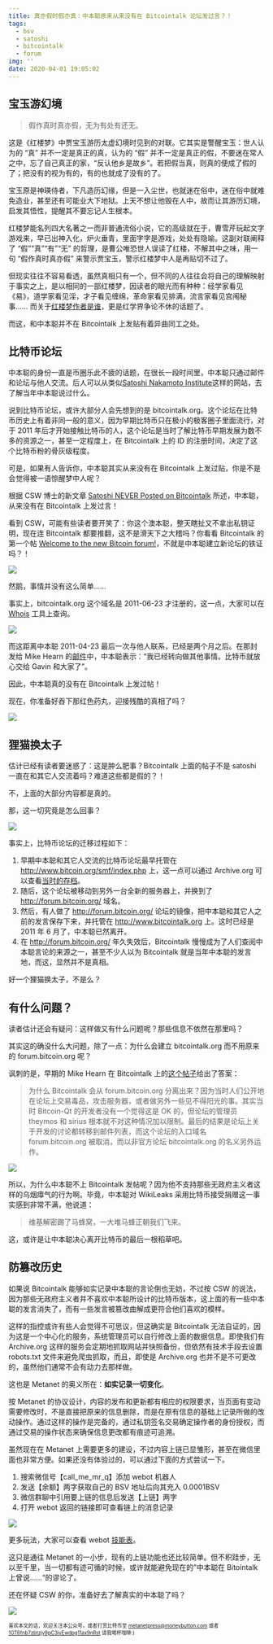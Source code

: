 ```yaml
---
title: 真亦假时假亦真：中本聪原来从来没有在 Bitcointalk 论坛发过言？！
tags:
  - bsv
  - satoshi
  - bitcointalk
  - forum
img: ''
date: 2020-04-01 19:05:02
---
```

## 宝玉游幻境

> 假作真时真亦假，无为有处有还无。

这是《红楼梦》中贾宝玉游历太虚幻境时见到的对联。它其实是警醒宝玉：世人认为的 “真” 并不一定是真正的真，认为的 “假” 并不一定是真正的假，不要迷在常人之中，忘了自己真正的家，“反认他乡是故乡”。若把假当真，则真的便成了假的了；把没有的视为有的，有的也就成了没有的了。

宝玉原是神瑛侍者，下凡造历幻缘，但是一入尘世，也就迷在俗中，迷在俗中就难免造业，甚至还有可能业大下地狱。上天不想让他毁在人中，故而让其游历幻境，启发其悟性，提醒其不要忘记人生根本。

红楼梦能名列四大名著之一而非普通流俗小说，它的高级就在于，曹雪芹玩起文字游戏来，早已出神入化，炉火垂青，里面字字是游戏，处处有隐喻。这副对联阐释了 “假”“真”“有”“无” 的哲理，是曹公唯恐世人误读了红楼，不解其中之味，用一句 “假作真时真亦假” 来警示贾宝玉，警示红楼梦中人是再贴切不过了。

但现实往往不容易看透，虽然真相只有一个，但不同的人往往会将自己的理解映射于事实之上，是以相同的一部红楼梦，因读者的眼光而有种种：经学家看见《易》，道学家看见淫，才子看见缠绵，革命家看见排满，流言家看见宫闱秘事…… 而关于[红楼梦作者是谁](https://www.zhihu.com/question/291152174/answer/658557589 "红楼梦作者究竟是谁：一个心理学家的红学探秘")，更是红学界争论不休的话题了。

而这，和中本聪并不在 Bitcointalk 上发贴有着异曲同工之处。


## 比特币论坛

中本聪的身份一直是币圈乐此不疲的话题，在很长一段时间里，中本聪只通过邮件和论坛与他人交流。后人可以从类似[Satoshi Nakamoto Institute](https://satoshi.nakamotoinstitute.org/ "Satoshi Nakamoto Institute")这样的网站，去了解当年中本聪说过什么。

说到比特币论坛，或许大部分人会先想到的是 bitcointalk.org。这个论坛在比特币历史上有着非同一般的意义，因为早期比特币只在极小的极客圈子里面流行，对于 2011 年后才开始接触比特币的人，这个论坛是当时了解比特币早期发展为数不多的资源之一，甚至一定程度上，在 Bitcointalk 上的 ID 的注册时间，决定了这个比特币粉的骨灰级程度。

可是，如果有人告诉你，中本聪其实从来没有在 Bitcointalk 上发过贴，你是不是会觉得被一语惊醒梦中人呢？

根据 CSW 博士的新文章 [Satoshi NEVER Posted on Bitcointalk](https://craigwright.net/blog/bitcoin-blockchain-tech/satoshi-never-posted-on-bitcointalk/ "CSW: Satoshi NEVER Posted on Bitcointalk") 所述，中本聪，从来没有在 Bitcointalk 上发过言！

看到 CSW，可能有些读者要开笑了：你这个澳本聪，整天瞎扯又不拿出私钥证明，现在连 Bitcointalk 都要推翻，这不是滑天下之大稽吗？你看看 Bitcointalk 的第一个帖 [Welcome to the new Bitcoin forum!](https://bitcointalk.org/index.php?topic=5.msg28#msg28 "Welcome to the new Bitcoin forum!")，不就是中本聪建立新论坛的铁证吗？！

![](https://imgkr.cn-bj.ufileos.com/d78e7135-2ecc-4f86-abe8-bed6000e6298.jpeg)


然鹅，事情并没有这么简单……

事实上，bitcointalk.org 这个域名是 2011-06-23 才注册的，这一点，大家可以在 [Whois](http://whois.domaintools.com/bitcointalk.org) 工具上查询。

![](https://imgkr.cn-bj.ufileos.com/108b978f-1615-4b39-953b-cfe9e7570d5b.png)


而这距离中本聪  2011-04-23 最后一次与他人联系，已经是两个月之后。在那封发给 Mike Hearn 的[邮件](https://plan99.net/~mike/satoshi-emails/thread5.html "Satoshi's last email: Holding coins in an unspendable state for a rolling time window")中，中本聪表示：“我已经转向做其他事情。比特币就放心交给 Gavin 和大家了”。 

因此，中本聪真的没有在 Bitcointalk 上发过帖！

现在，你准备好吞下那红色药丸，迎接残酷的真相了吗？

![](https://imgkr.cn-bj.ufileos.com/336965f9-c33d-44c3-9287-12ceea81612e.jpg)


## 狸猫换太子

估计已经有读者要迷惑了：这是肿么肥事？Bitcointalk 上面的帖子不是 satoshi 一直在和其它人交流着吗？难道这些都是假的？！

不，上面的大部分内容都是真的。

那，这一切究竟是怎么回事？

![](https://imgkr.cn-bj.ufileos.com/3ad2bbf8-189b-4c79-b590-f6ab705b6cfd.jpg)

事实上，比特币论坛的迁移过程如下：

1. 早期中本聪和其它人交流的比特币论坛最早托管在 http://www.bitcoin.org/smf/index.php 上，这一点可以通过 Archive.org 可以查看[当时的存档](https://web.archive.org/web/20091215005450/http://www.bitcoin.org/smf/)。
1. 随后，这个论坛被移动到另外一台全新的服务器上，并换到了 http://forum.bitcoin.org/ 域名。
1. 然后，有人做了 http://forum.bitcoin.org/ 论坛的镜像，把中本聪和其它人之前的发言保存下来，并托管在 http://www.bitcointalk.org 上。这时已经是 2011 年 6 月了，中本聪已然离开。
1. 在 http://forum.bitcoin.org/ 年久失效后，Bitcointalk 慢慢成为了人们查阅中本聪言论的来源之一，甚至不少人以为 Bitcointalk 就是当年中本聪的发言地，而这，显然并不是真相。

好一个狸猫换太子，不是么？

## 有什么问题？

读者估计还会有疑问：这样做又有什么问题呢？那些信息不依然在那里吗？

其实这的确没什么大问题，除了一点：为什么会建立 bitcointalk.org 而不用原来的 forum.bitcoin.org 呢？

讽刺的是，早期的 Mike Hearn 在 Bitcointalk 上的[这个帖子]()给出了答案：

> 为什么 Bitcointalk 会从 forum.bitcoin.org 分离出来？因为当时人们公开地在论坛上交易毒品，攻击服务器，或者做另外一些见不得阳光的事。其实当时 Bitcoin-Qt 的开发者没有一个觉得这是 OK 的，但论坛的管理员 theymos 和 sirius 根本就不对这种情况加以限制。最后的结果是论坛上关于开发的讨论都转移到邮件列表，而这个论坛的入口域名 forum.bitcoin.org 被取消，而以非官方论坛 bitcointalk.org 的名义另外运作。

![](https://imgkr.cn-bj.ufileos.com/f88cb30e-dc9a-47f8-8bd6-bb9b3eba043e.png)


所以，为什么中本聪不上 Bitcointalk 发帖呢？因为他不支持那些无政府主义者这样的乌烟瘴气的行为啊。毕竟，中本聪对 WikiLeaks 采用比特币接受捐赠这一事实感到非常不满，他说道：

> 维基解密踢了马蜂窝，一大堆马蜂正朝我们飞来。

这，或许是让中本聪决心离开比特币的最后一根稻草吧。

## 防篡改历史

如果说 Bitcointalk 能够如实记录中本聪的言论倒也无妨，不过按 CSW 的说法，因为那些无政府主义者并不喜欢中本聪所设计的比特币版本，这上面的有一些中本聪的发言消失了，而有一些发言被篡改曲解成更符合他们喜欢的模样。

这样的指控或许有些人会觉得不可思议，但这确实是 Bitcointalk 无法自证的，因为这是一个中心化的服务，系统管理员可以自行修改上面的数据信息。即使我们有 Archive.org 这样的服务会定期地抓取网站并快照备份，但依然有技术手段去设置 robots.txt 文件来避免爬虫抓取，而且，即使是 Archive.org 也并不是不可更改的，虽然他们通常不会有动力去那样做。

这也是 Metanet 的奥义所在：**如实记录一切变化**。

按 Metanet 的协议设计，内容的发布和更新都有相应的权限要求，当页面有变动需要修改时，不是直接把原来的信息删除，而是在原有信息的基础上记录所做的改动操作。通过这样的操作是完备的，通过私钥签名交易确定操作者的身份授权，而通过交易的操作状态来确保信息更改都有痕迹可追溯。

虽然现在在 Metanet 上需要更多的建设，不过内容上链已显雏形，甚至在微信里面也非常方便。如果还没有体验过的，可以通过下面的方式尝试一下。

1. 搜索微信号【call_me_mr_q】添加 webot 机器人
1. 发送【余额】两字获取自己的 BSV 地址后向其充入 0.0001BSV
1. 微信群聊中引用要上链的信息后发送【上链】两字
1. 打开 webot 返回的链接即可查看链上的消息记录

![](https://imgkr.cn-bj.ufileos.com/6f0a0954-78cb-49bc-8942-6c0d7890d40a.png)

更多玩法，大家可以查看 webot [技能表](https://aaron67.cc/2019/02/27/wechat-bot/ "Webot 微信机器人使用指南")。

这只是通往 Metanet 的一小步，现有的上链功能也还比较简单。但不积跬步，无以至千里，当一切都有迹可循的时候，或许就能避免现在的”中本聪在 Bitointalk 上曾说……“的谬论了。

还在怀疑 CSW 的你，准备好去了解真实的中本聪了吗？

![](https://imgkr.cn-bj.ufileos.com/be77d669-d9a8-46ed-b6b1-8f48692f3b9b.png)

<sub><sup>喜欢本文的话，欢迎关注本公众号，或者打赏比特币至 [metanetpress@moneybutton.com](bitcoin:metanetpress@moneybutton.com) 或者 [1GT6fnb7zbtzjy9pC3iyEwdpg11ax9nRst](bitcoin:1GT6fnb7zbtzjy9pC3iyEwdpg11ax9nRst) 请我喝杯咖啡:)</sup></sub>
